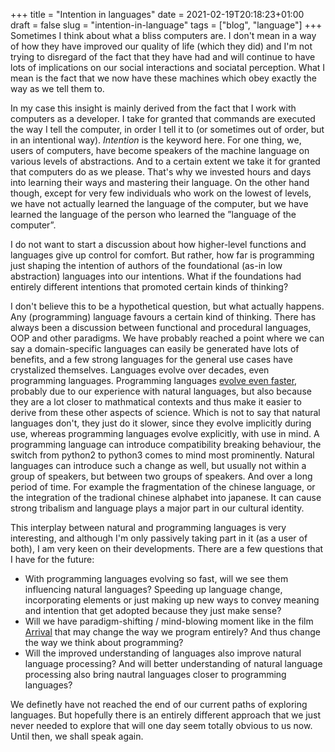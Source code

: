 +++
title = "Intention in languages"
date = 2021-02-19T20:18:23+01:00
draft = false
slug = "intention-in-language"
tags = ["blog", "language"]
+++
Sometimes I think about what a bliss computers are. I don't mean in a way of how they have improved our quality of life (which they did) and I'm not trying to disregard of the fact that they have had and will continue to have lots of implications on our social interactions and sociatal perception. What I mean is the fact that we now have these machines which obey exactly the way as we tell them to.

In my case this insight is mainly derived from the fact that I work with computers as a developer. I take for granted that commands are executed the way I tell the computer, in order I tell it to (or sometimes out of order, but in an intentional way).
*Intention* is the keyword here.
For one thing, we, users of computers, have become speakers of the machine language on various levels of abstractions. And to a certain extent we take it for granted that computers do as we please. That's why we invested hours and days into learning their ways and mastering their language.
On the other hand though, except for very few individuals who work on the lowest of levels, we have not actually learned the language of the computer, but we have learned the language of the person who learned the ”language of the computer”.

I do not want to start a discussion about how higher-level functions and languages give up control for comfort. But rather, how far is programming just shaping the intention of authors of the foundational (as-in low abstraction) languages into our intentions.
What if the foundations had entirely different intentions that promoted certain kinds of thinking?

I don't believe this to be a hypothetical question, but what actually happens. Any (programming) language favours a certain kind of thinking. There has always been a discussion between functional and procedural languages, OOP and other paradigms. We have probably reached a point where we can say a domain-specific languages can easily be generated have lots of benefits, and a few strong languages for the general use cases have crystalized themselves.
Languages evolve over decades, even programming languages. Programming languages [evolve even faster](https://github.com/rust-lang/rust/commits/master), probably due to our experience with natural languages, but also because they are a lot closer to mathmatical contexts and thus make it easier to derive from these other aspects of science. Which is not to say that natural languages don't, they just do it slower, since they evolve implicitly during use, whereas programming languages evolve explicitly, with use in mind.
A programming language can introduce compatibility breaking behaviour, the switch from python2 to python3 comes to mind most prominently. Natural languages can introduce such a change as well, but usually not within a group of speakers, but between two groups of speakers. And over a long period of time. For example the fragmentation of the chinese language, or the integration of the tradional chinese alphabet into japanese. It can cause strong tribalism and language plays a major part in our cultural identity.

This interplay between natural and programming languages is very interesting, and although I'm only passively taking part in it (as a user of both), I am very keen on their developments.
There are a few questions that I have for the future:
* With programming languages evolving so fast, will we see them influencing natural languages? Speeding up language change, incorporating elements or just making up new ways to convey meaning and intention that get adopted because they just make sense?
* Will we have paradigm-shifting / mind-blowing moment like in the film [Arrival](https://en.wikipedia.org/wiki/Arrival_(film)) that may change the way we program entirely? And thus change the way we think about programming?
* Will the improved understanding of languages also improve natural language processing? And will better understanding of natural language processing also bring nautral languages closer to programming languages?

We definetly have not reached the end of our current paths of exploring languages. But hopefully there is an entirely different approach that we just never needed to explore that will one day seem totally obvious to us now.
Until then, we shall speak again.